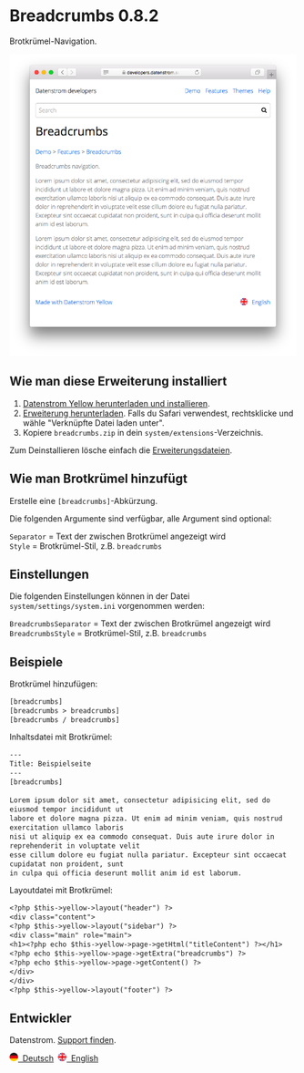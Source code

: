 Breadcrumbs 0.8.2
=================
Brotkrümel-Navigation.

<p align="center"><img src="breadcrumbs-screenshot.png?raw=true" alt="Bildschirmfoto"></p>

## Wie man diese Erweiterung installiert

1. [Datenstrom Yellow herunterladen und installieren](https://github.com/datenstrom/yellow/).
2. [Erweiterung herunterladen](https://github.com/datenstrom/yellow-extensions/raw/master/zip/breadcrumbs.zip). Falls du Safari verwendest, rechtsklicke und wähle "Verknüpfte Datei laden unter".
3. Kopiere `breadcrumbs.zip` in dein `system/extensions`-Verzeichnis.

Zum Deinstallieren lösche einfach die [Erweiterungsdateien](extension.ini).

## Wie man Brotkrümel hinzufügt

Erstelle eine `[breadcrumbs]`-Abkürzung.

Die folgenden Argumente sind verfügbar, alle Argument sind optional:
 
`Separator` = Text der zwischen Brotkrümel angezeigt wird  
`Style` = Brotkrümel-Stil, z.B. `breadcrumbs`  

## Einstellungen

Die folgenden Einstellungen können in der Datei `system/settings/system.ini` vorgenommen werden:

`BreadcrumbsSeparator` = Text der zwischen Brotkrümel angezeigt wird  
`BreadcrumbsStyle` = Brotkrümel-Stil, z.B. `breadcrumbs`  

## Beispiele

Brotkrümel hinzufügen:

    [breadcrumbs]
    [breadcrumbs > breadcrumbs]
    [breadcrumbs / breadcrumbs]

Inhaltsdatei mit Brotkrümel:

    ---
    Title: Beispielseite
    ---
    [breadcrumbs]
        
    Lorem ipsum dolor sit amet, consectetur adipisicing elit, sed do eiusmod tempor incididunt ut 
    labore et dolore magna pizza. Ut enim ad minim veniam, quis nostrud exercitation ullamco laboris 
    nisi ut aliquip ex ea commodo consequat. Duis aute irure dolor in reprehenderit in voluptate velit 
    esse cillum dolore eu fugiat nulla pariatur. Excepteur sint occaecat cupidatat non proident, sunt 
    in culpa qui officia deserunt mollit anim id est laborum.

Layoutdatei mit Brotkrümel:

    <?php $this->yellow->layout("header") ?>
    <div class="content">
    <?php $this->yellow->layout("sidebar") ?>
    <div class="main" role="main">
    <h1><?php echo $this->yellow->page->getHtml("titleContent") ?></h1>
    <?php echo $this->yellow->page->getExtra("breadcrumbs") ?>
    <?php echo $this->yellow->page->getContent() ?>
    </div>
    </div>
    <?php $this->yellow->layout("footer") ?>

## Entwickler

Datenstrom. [Support finden](https://extensions.datenstrom.se/de/help/).

<p>
<a href="README-de.md"><img src="https://raw.githubusercontent.com/datenstrom/yellow-extensions/master/features/help/language-de.png" width="15" height="15" alt="Deutsch">&nbsp; Deutsch</a>&nbsp;
<a href="README.md"><img src="https://raw.githubusercontent.com/datenstrom/yellow-extensions/master/features/help/language-en.png" width="15" height="15" alt="English">&nbsp; English</a>&nbsp;
</p>